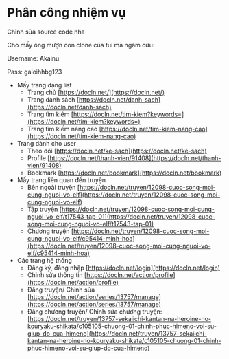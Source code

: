 # Phân công nhiệm vụ

Chỉnh sửa source code nha

Cho mấy ông mượn con clone của tui mà ngâm cứu:

Username: Akainu

Pass: galoihhbg123

- Mấy trang dạng list
    - Trang chủ [https://docln.net/](https://docln.net/)
    - Trang danh sách [https://docln.net/danh-sach](https://docln.net/danh-sach)
    - Trang tìm kiếm [https://docln.net/tim-kiem?keywords=](https://docln.net/tim-kiem?keywords=)
    - Trang tìm kiếm nâng cao [https://docln.net/tim-kiem-nang-cao](https://docln.net/tim-kiem-nang-cao)
- Trang dành cho user
    - Theo dõi [https://docln.net/ke-sach](https://docln.net/ke-sach)
    - Profile [https://docln.net/thanh-vien/91408](https://docln.net/thanh-vien/91408)
    - Bookmark [https://docln.net/bookmark](https://docln.net/bookmark)
- Mấy trang liên quan đến truyện
    - Bên ngoài truyện [https://docln.net/truyen/12098-cuoc-song-moi-cung-nguoi-vo-elf](https://docln.net/truyen/12098-cuoc-song-moi-cung-nguoi-vo-elf)
    - Tập truyện [https://docln.net/truyen/12098-cuoc-song-moi-cung-nguoi-vo-elf/t17543-tap-01](https://docln.net/truyen/12098-cuoc-song-moi-cung-nguoi-vo-elf/t17543-tap-01)
    - Chương truyện [https://docln.net/truyen/12098-cuoc-song-moi-cung-nguoi-vo-elf/c95414-minh-hoa](https://docln.net/truyen/12098-cuoc-song-moi-cung-nguoi-vo-elf/c95414-minh-hoa)
- Các trang hệ thống
    - Đăng ký, đăng nhập [https://docln.net/login](https://docln.net/login)
    - Chỉnh sửa thông tin [https://docln.net/action/profile](https://docln.net/action/profile)
    - Đăng truyện/ Chỉnh sửa [https://docln.net/action/series/13757/manage](https://docln.net/action/series/13757/manage)
    - Đăng chương truyện/ Chỉnh sửa chương truyện: [https://docln.net/truyen/13757-sekaiichi-kantan-na-heroine-no-kouryaku-shikata/c105105-chuong-01-chinh-phuc-himeno-voi-su-giup-do-cua-himeno](https://docln.net/truyen/13757-sekaiichi-kantan-na-heroine-no-kouryaku-shikata/c105105-chuong-01-chinh-phuc-himeno-voi-su-giup-do-cua-himeno)

